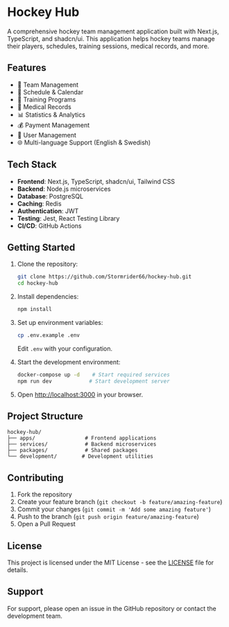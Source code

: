 # Hockey Hub

A comprehensive hockey team management application built with Next.js, TypeScript, and shadcn/ui. This application helps hockey teams manage their players, schedules, training sessions, medical records, and more.

## Features

- 🏒 Team Management
- 📅 Schedule & Calendar
- 💪 Training Programs
- 🏥 Medical Records
- 📊 Statistics & Analytics
- 💰 Payment Management
- 👥 User Management
- 🌐 Multi-language Support (English & Swedish)

## Tech Stack

- **Frontend**: Next.js, TypeScript, shadcn/ui, Tailwind CSS
- **Backend**: Node.js microservices
- **Database**: PostgreSQL
- **Caching**: Redis
- **Authentication**: JWT
- **Testing**: Jest, React Testing Library
- **CI/CD**: GitHub Actions

## Getting Started

1. Clone the repository:
   ```bash
   git clone https://github.com/Stormrider66/hockey-hub.git
   cd hockey-hub
   ```

2. Install dependencies:
   ```bash
   npm install
   ```

3. Set up environment variables:
   ```bash
   cp .env.example .env
   ```
   Edit `.env` with your configuration.

4. Start the development environment:
   ```bash
   docker-compose up -d    # Start required services
   npm run dev            # Start development server
   ```

5. Open [http://localhost:3000](http://localhost:3000) in your browser.

## Project Structure

```
hockey-hub/
├── apps/                # Frontend applications
├── services/            # Backend microservices
├── packages/            # Shared packages
└── development/        # Development utilities
```

## Contributing

1. Fork the repository
2. Create your feature branch (`git checkout -b feature/amazing-feature`)
3. Commit your changes (`git commit -m 'Add some amazing feature'`)
4. Push to the branch (`git push origin feature/amazing-feature`)
5. Open a Pull Request

## License

This project is licensed under the MIT License - see the [LICENSE](LICENSE) file for details.

## Support

For support, please open an issue in the GitHub repository or contact the development team.
